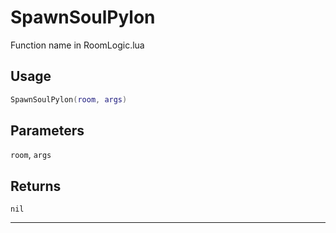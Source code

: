 # SpawnSoulPylon
Function name in RoomLogic.lua
## Usage
```lua
SpawnSoulPylon(room, args)
```
## Parameters
`room`, `args`
## Returns
`nil`

---